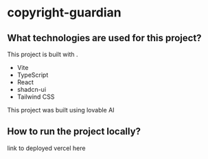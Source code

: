 # copyright-guardian

## What technologies are used for this project?

This project is built with .

- Vite
- TypeScript
- React
- shadcn-ui
- Tailwind CSS

This project was built using lovable AI

## How to run the project locally?

link to deployed vercel here
